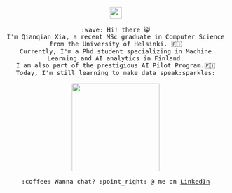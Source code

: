 
<p align="center">
  <img src="https://user-images.githubusercontent.com/5679180/79618120-0daffb80-80be-11ea-819e-d2b0fa904d07.gif" width="27px">
  <br><br>
  <samp>
    :wave: Hi! there 😸
    <br>I'm Qianqian Xia, a recent MSc graduate in Computer Science from the University of Helsinki. 🇫🇮
    <br>Currently, I'm a Phd student specializing in Machine Learning and AI analytics in Finland.
    <br>I am also part of the prestigious AI Pilot Program.🇫🇮
    <br>Today, I'm still learning to make data speak:sparkles:<br><br>
    <img src="https://media1.giphy.com/media/UQ1EI1ML2ABQdbebup/giphy.gif?cid=790b76119a3208c78fb3d9a8b49760adbcf06b94489e2e63&rid=giphy.gif&ct=s" width="200px" align="center">
    <br><br>:coffee: Wanna chat? :point_right: @ me on <a href="https://linkedin.com/in/xiaqianqian/">LinkedIn</a>
  </samp>
</p>
